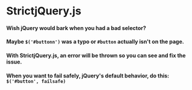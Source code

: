 StrictjQuery.js
===============

#### Wish jQuery would bark when you had a bad selector?
#### Maybe `$('#buttonn')` was a typo or `#button` actually isn't on the page.
#### With StrictjQuery.js, an error will be thrown so you can see and fix the issue.
#### When you want to fail safely, jQuery's default behavior, do this: `$('#button', failsafe)`
